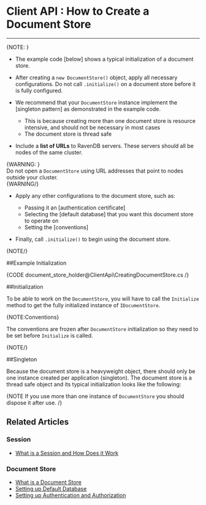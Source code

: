 ﻿# Client API : How to Create a Document Store

---
{NOTE: }  

* The example code [below] shows a typical initialization of a document store.  

* After creating a `new DocumentStore()` object, apply all necessary configurations. Do not call `.initialize()` on a document store before it is fully configured.  

* We recommend that your `DocumentStore` instance implement the [singleton pattern] as demonstrated in the example code.  
  * This is because creating more than one document store is resource intensive, and should not be necessary in most cases  
  * The document store is thread safe  

* Include a **list of URLs** to RavenDB servers. These servers should all be nodes of the same cluster.  

{WARNING: }  
Do not open a `DocumentStore` using URL addresses that point to nodes outside your cluster.  
{WARNING/}  

* Apply any other configurations to the document store, such as:  
  * Passing it an [authentication certificate]  
  * Selecting the [default database] that you want this document store to operate on  
  * Setting the [conventions]  

* Finally, call `.initialize()` to begin using the document store.  

{NOTE/}

##Example Initialization

{CODE document_store_holder@ClientApi\CreatingDocumentStore.cs /}  

##Initialization

To be able to work on the `DocumentStore`, you will have to call the `Initialize` method to get the fully initialized instance of `IDocumentStore`.

{NOTE:Conventions}

The conventions are frozen after `DocumentStore` initialization so they need to be set before `Initialize` is called.

{NOTE/}

##Singleton

Because the document store is a heavyweight object, there should only be one instance created per application (singleton). The document store is a thread safe object and its typical
initialization looks like the following:



{NOTE If you use more than one instance of `DocumentStore` you should dispose it after use. /}

## Related Articles

### Session

- [What is a Session and How Does it Work](../client-api/session/what-is-a-session-and-how-does-it-work)

### Document Store

- [What is a Document Store](../client-api/what-is-a-document-store)
- [Setting up Default Database](../client-api/setting-up-default-database)
- [Setting up Authentication and Authorization](../client-api/setting-up-authentication-and-authorization)
